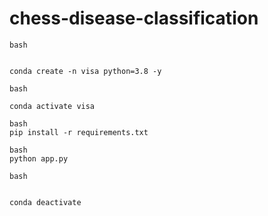 # chess-disease-classification


```
bash


conda create -n visa python=3.8 -y
```

```
bash

conda activate visa     
```

```
bash
pip install -r requirements.txt

```
```
bash
python app.py
```

```
bash


conda deactivate

```
